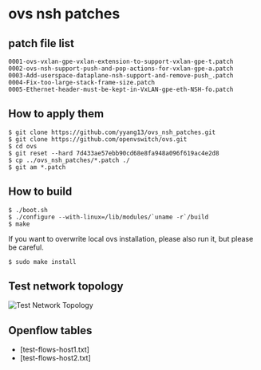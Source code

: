 ovs nsh patches
===============

patch file list
---------------
```
0001-ovs-vxlan-gpe-vxlan-extension-to-support-vxlan-gpe-t.patch
0002-ovs-nsh-support-push-and-pop-actions-for-vxlan-gpe-a.patch
0003-Add-userspace-dataplane-nsh-support-and-remove-push_.patch
0004-Fix-too-large-stack-frame-size.patch
0005-Ethernet-header-must-be-kept-in-VxLAN-gpe-eth-NSH-fo.patch
```

How to apply them
-----------------
```
$ git clone https://github.com/yyang13/ovs_nsh_patches.git
$ git clone https://github.com/openvswitch/ovs.git
$ cd ovs
$ git reset --hard 7d433ae57ebb90cd68e8fa948a096f619ac4e2d8
$ cp ../ovs_nsh_patches/*.patch ./
$ git am *.patch
```

How to build
------------
```
$ ./boot.sh
$ ./configure --with-linux=/lib/modules/`uname -r`/build
$ make
```

If you want to overwrite local ovs installation, please also run it, but please be careful.

```
$ sudo make install
```

Test network topology
---------------------
![Test Network Topology](https://raw.githubusercontent.com/yyang13/ovs_nsh_patches/master/test-topo.png)

Openflow tables
---------------
- [test-flows-host1.txt]
- [test-flows-host2.txt]
